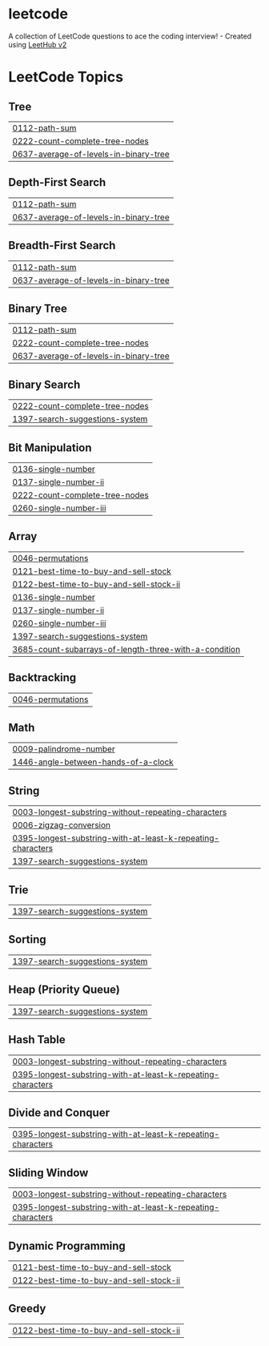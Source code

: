 # leetcode
A collection of LeetCode questions to ace the coding interview! - Created using [LeetHub v2](https://github.com/arunbhardwaj/LeetHub-2.0)

<!---LeetCode Topics Start-->
# LeetCode Topics
## Tree
|  |
| ------- |
| [0112-path-sum](https://github.com/rachelwol/leetcode/tree/master/0112-path-sum) |
| [0222-count-complete-tree-nodes](https://github.com/rachelwol/leetcode/tree/master/0222-count-complete-tree-nodes) |
| [0637-average-of-levels-in-binary-tree](https://github.com/rachelwol/leetcode/tree/master/0637-average-of-levels-in-binary-tree) |
## Depth-First Search
|  |
| ------- |
| [0112-path-sum](https://github.com/rachelwol/leetcode/tree/master/0112-path-sum) |
| [0637-average-of-levels-in-binary-tree](https://github.com/rachelwol/leetcode/tree/master/0637-average-of-levels-in-binary-tree) |
## Breadth-First Search
|  |
| ------- |
| [0112-path-sum](https://github.com/rachelwol/leetcode/tree/master/0112-path-sum) |
| [0637-average-of-levels-in-binary-tree](https://github.com/rachelwol/leetcode/tree/master/0637-average-of-levels-in-binary-tree) |
## Binary Tree
|  |
| ------- |
| [0112-path-sum](https://github.com/rachelwol/leetcode/tree/master/0112-path-sum) |
| [0222-count-complete-tree-nodes](https://github.com/rachelwol/leetcode/tree/master/0222-count-complete-tree-nodes) |
| [0637-average-of-levels-in-binary-tree](https://github.com/rachelwol/leetcode/tree/master/0637-average-of-levels-in-binary-tree) |
## Binary Search
|  |
| ------- |
| [0222-count-complete-tree-nodes](https://github.com/rachelwol/leetcode/tree/master/0222-count-complete-tree-nodes) |
| [1397-search-suggestions-system](https://github.com/rachelwol/leetcode/tree/master/1397-search-suggestions-system) |
## Bit Manipulation
|  |
| ------- |
| [0136-single-number](https://github.com/rachelwol/leetcode/tree/master/0136-single-number) |
| [0137-single-number-ii](https://github.com/rachelwol/leetcode/tree/master/0137-single-number-ii) |
| [0222-count-complete-tree-nodes](https://github.com/rachelwol/leetcode/tree/master/0222-count-complete-tree-nodes) |
| [0260-single-number-iii](https://github.com/rachelwol/leetcode/tree/master/0260-single-number-iii) |
## Array
|  |
| ------- |
| [0046-permutations](https://github.com/rachelwol/leetcode/tree/master/0046-permutations) |
| [0121-best-time-to-buy-and-sell-stock](https://github.com/rachelwol/leetcode/tree/master/0121-best-time-to-buy-and-sell-stock) |
| [0122-best-time-to-buy-and-sell-stock-ii](https://github.com/rachelwol/leetcode/tree/master/0122-best-time-to-buy-and-sell-stock-ii) |
| [0136-single-number](https://github.com/rachelwol/leetcode/tree/master/0136-single-number) |
| [0137-single-number-ii](https://github.com/rachelwol/leetcode/tree/master/0137-single-number-ii) |
| [0260-single-number-iii](https://github.com/rachelwol/leetcode/tree/master/0260-single-number-iii) |
| [1397-search-suggestions-system](https://github.com/rachelwol/leetcode/tree/master/1397-search-suggestions-system) |
| [3685-count-subarrays-of-length-three-with-a-condition](https://github.com/rachelwol/leetcode/tree/master/3685-count-subarrays-of-length-three-with-a-condition) |
## Backtracking
|  |
| ------- |
| [0046-permutations](https://github.com/rachelwol/leetcode/tree/master/0046-permutations) |
## Math
|  |
| ------- |
| [0009-palindrome-number](https://github.com/rachelwol/leetcode/tree/master/0009-palindrome-number) |
| [1446-angle-between-hands-of-a-clock](https://github.com/rachelwol/leetcode/tree/master/1446-angle-between-hands-of-a-clock) |
## String
|  |
| ------- |
| [0003-longest-substring-without-repeating-characters](https://github.com/rachelwol/leetcode/tree/master/0003-longest-substring-without-repeating-characters) |
| [0006-zigzag-conversion](https://github.com/rachelwol/leetcode/tree/master/0006-zigzag-conversion) |
| [0395-longest-substring-with-at-least-k-repeating-characters](https://github.com/rachelwol/leetcode/tree/master/0395-longest-substring-with-at-least-k-repeating-characters) |
| [1397-search-suggestions-system](https://github.com/rachelwol/leetcode/tree/master/1397-search-suggestions-system) |
## Trie
|  |
| ------- |
| [1397-search-suggestions-system](https://github.com/rachelwol/leetcode/tree/master/1397-search-suggestions-system) |
## Sorting
|  |
| ------- |
| [1397-search-suggestions-system](https://github.com/rachelwol/leetcode/tree/master/1397-search-suggestions-system) |
## Heap (Priority Queue)
|  |
| ------- |
| [1397-search-suggestions-system](https://github.com/rachelwol/leetcode/tree/master/1397-search-suggestions-system) |
## Hash Table
|  |
| ------- |
| [0003-longest-substring-without-repeating-characters](https://github.com/rachelwol/leetcode/tree/master/0003-longest-substring-without-repeating-characters) |
| [0395-longest-substring-with-at-least-k-repeating-characters](https://github.com/rachelwol/leetcode/tree/master/0395-longest-substring-with-at-least-k-repeating-characters) |
## Divide and Conquer
|  |
| ------- |
| [0395-longest-substring-with-at-least-k-repeating-characters](https://github.com/rachelwol/leetcode/tree/master/0395-longest-substring-with-at-least-k-repeating-characters) |
## Sliding Window
|  |
| ------- |
| [0003-longest-substring-without-repeating-characters](https://github.com/rachelwol/leetcode/tree/master/0003-longest-substring-without-repeating-characters) |
| [0395-longest-substring-with-at-least-k-repeating-characters](https://github.com/rachelwol/leetcode/tree/master/0395-longest-substring-with-at-least-k-repeating-characters) |
## Dynamic Programming
|  |
| ------- |
| [0121-best-time-to-buy-and-sell-stock](https://github.com/rachelwol/leetcode/tree/master/0121-best-time-to-buy-and-sell-stock) |
| [0122-best-time-to-buy-and-sell-stock-ii](https://github.com/rachelwol/leetcode/tree/master/0122-best-time-to-buy-and-sell-stock-ii) |
## Greedy
|  |
| ------- |
| [0122-best-time-to-buy-and-sell-stock-ii](https://github.com/rachelwol/leetcode/tree/master/0122-best-time-to-buy-and-sell-stock-ii) |
<!---LeetCode Topics End-->